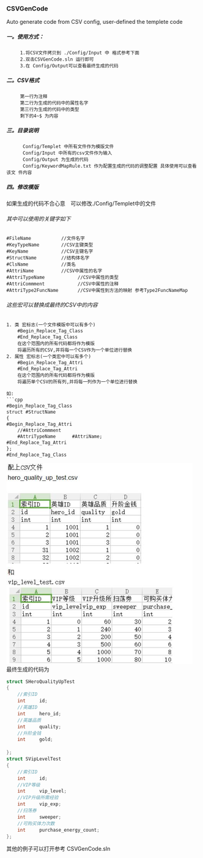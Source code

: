 ### CSVGenCode
Auto generate code from CSV config, user-defined the templete code
##### 一。使用方式：
```
　　　1.将CSV文件拷贝到 ./Config/Input 中 格式参考下面
　　　2.双击CSVGenCode.sln 运行即可
　　　3.在 Config/Output可以查看最终生成的代码
```
##### 二。CSV格式
```
　　　第一行为注释
　　　第二行为生成的代码中的属性名字
　　　第三行为生成的代码中的类型
　　　剩下的4~$ 为内容
```
##### 三。目录说明
```
　　　 Config/Templet 中所有文件作为模版文件
　　　 Config/Input 中所有的csv文件作为输入
　　　 Config/Output 为生成的代码
　　　 Config/KeywordMapRule.txt 作为配置生成的代码的调整配置 具体使用可以查看该文 件内容
```
##### 四。修改模版
如果生成的代码不合心意　可以修改./Config/Templet中的文件
###### 其中可以使用的关键字如下
```
#FileName         	//文件名字            
#KeyTypeName      	//CSV主键类型           
#KeyName          	//CSV主键名字
#StructName       	//结构体名字
#ClsName          	//类名
#AttriName        	//CSV中属性的名字         
#AttriTypeName            //CSV中属性的类型
#AttriCommment            //CSV中属性的注释   
#AttriType2FuncName       //CSV中属性到方法的映射 参考Type2FuncNameMap
```

###### 这些宏可以替换成最终的CSV中的内容
```
1. 类 宏标志(一个文件模版中可以有多个)
    #Begin_Replace_Tag_Class
    #End_Replace_Tag_Class
    在这个范围内的所有代码都将作为模版
    将遍历所有的CSV,并将每一个CSV作为一个单位进行替换
2. 属性 宏标志(一个类宏中可以有多个)
    #Begin_Replace_Tag_Attri
    #End_Replace_Tag_Attri
    在这个范围内的所有代码都将作为模版
    将遍历单个CSV的所有列,并将每一列作为一个单位进行替换
```
```
如:
```cpp
#Begin_Replace_Tag_Class
struct #StructName
{
#Begin_Replace_Tag_Attri
	//#AttriCommment
	#AttriTypeName		#AttriName;
#End_Replace_Tag_Attri
};
#End_Replace_Tag_Class
```
![csv 图片](./Screenshots/5.jpg)
最终生成的代码为
```cpp
struct SHeroQualityUpTest
{
	//索引ID
	int		id;
	//英雄ID
	int		hero_id;
	//英雄品质
	int		quality;
	//升阶金钱
	int		gold;

};
struct SVipLevelTest
{
	//索引ID
	int		id;
	//VIP等级
	int		vip_level;
	//VIP升级所需经验
	int		vip_exp;
	//扫荡券
	int		sweeper;
	//可购买体力次数
	int		purchase_energy_count;
};
```

其他的例子可以打开参考
CSVGenCode.sln


 
